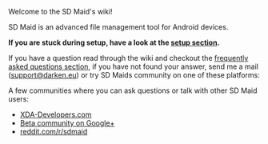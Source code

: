 Welcome to the SD Maid's wiki!

SD Maid is an advanced file management tool for Android devices.

**If you are stuck during setup, have a look at the [setup section](https://github.com/d4rken/sdmaid-public/wiki/Setup).**

If you have a question read through the wiki and checkout the [frequently asked questions section](https://github.com/d4rken/sdmaid-public/wiki/Frequently-Asked-Questions), if you have not found your answer, send me a mail (support@darken.eu) or try SD Maids community on one of these platforms:

A few communities where you can ask questions or talk with other SD Maid users:
* [XDA-Developers.com](http://forum.xda-developers.com/showthread.php?t=1013063)
* [Beta community on Google+](https://plus.google.com/u/0/b/116634499773478773276/communities/100352490623212021708)
* [reddit.com/r/sdmaid](https://www.reddit.com/r/sdmaid/) 
